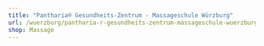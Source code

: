 ```yaml
---
title: "Pantharia® Gesundheits-Zentrum - Massageschule Würzburg"
url: /wuerzburg/pantharia-r-gesundheits-zentrum-massageschule-wuerzburg/
shop: Massage
---
```

